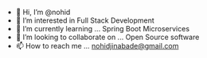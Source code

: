 - 👋 Hi, I’m @nohid
- 👀 I’m interested in Full Stack Development
- 🌱 I’m currently learning ... Spring Boot Microservices
- 💞️ I’m looking to collaborate on ... Open Source software
- 📫 How to reach me ...  nohidjinabade@gmail.com

<!---
nohid/nohid is a ✨ special ✨ repository because its `README.md` (this file) appears on your GitHub profile.
You can click the Preview link to take a look at your changes.
--->
